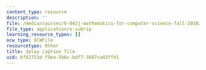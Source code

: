 ```yaml
---
content_type: resource
description: ''
file: /media/courses/6-042j-mathematics-for-computer-science-fall-2010/bf62753df9ea5b6cbdf73887ca43ffd1_z8HKWUWS-lA.vtt
file_type: application/x-subrip
learning_resource_types: []
ocw_type: OCWFile
resourcetype: Other
title: 3play caption file
uid: bf62753d-f9ea-5b6c-bdf7-3887ca43ffd1
---
```

